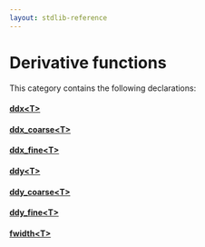 ```yaml
---
layout: stdlib-reference
---
```

# Derivative functions

This category contains the following declarations:

#### [ddx\<T\>](global-decls/ddx.md)

#### [ddx\_coarse\<T\>](global-decls/ddx_coarse.md)

#### [ddx\_fine\<T\>](global-decls/ddx_fine.md)

#### [ddy\<T\>](global-decls/ddy.md)

#### [ddy\_coarse\<T\>](global-decls/ddy_coarse.md)

#### [ddy\_fine\<T\>](global-decls/ddy_fine.md)

#### [fwidth\<T\>](global-decls/fwidth.md)

